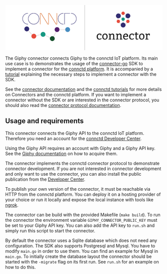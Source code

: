 <p align="center">
  <a href="https://docs.connctd.io">
    <img alt="connctd docs" src="./.github/connector-go-banner.png" />
  </a>
</p>

The Giphy connector connects Giphy to the connctd IoT platform.
Its main use case is to demonstrates the usage of the [connector-go](https://github.com/connctd/connector-go) SDK to implement a connector for the [connctd platform](https://docs.connctd.io/).
It is accompanied by a [tutorial](https://github.com/connctd/giphy-connector/blob/sdk-tutorial/Tutorial.md) explaining the necessary steps to implement a connector with the SDK.
<!-- Add link to published tutorial -->

See the [connector documentation](https://docs.connctd.io/connector/connectors/) and the [connctd tutorials](https://tutorial.connctd.io/) for more details on Connectors and the connctd platform.
If you want to implement a connector without the SDK or are interested in the connector protocol, you should also read the [connector protocol documentation](https://docs.connctd.io/connector/connector_protocol/).

## Usage and requirements

This connector connects the Giphy API to the connctd IoT platform.
Therefore you need an account for the [connctd Developer Center](https://devcenter.connctd.io/).

Using the Giphy API requires an account with Giphy and a Giphy API key.
See the [Giphy documentation](https://developers.giphy.com/docs/api#quick-start-guide) on how to acquire them.

The connector implements the connctd connector protocol to demonstrate connector development.
If you are not interested in connector development and only want to use the connector, you can also install the public publication from the [Developer Center](https://devcenter.connctd.io/).
<!-- TODO: Add link to connector publication -->

To publish your own version of the connector, it must be reachable via HTTP from the connctd platform.
You can deploy it on a hosting provider of your choice or run it locally and expose the local instance with tools like [ngrok](https://ngrok.com/).

The connector can be build with the provided Makefile (`make build`).
To run the connector the environment variable `GIPHY_CONNECTOR_PUBLIC_KEY` must be set to your Giphy API key.
You can also add the API key to `run.sh` and simply run this script to start the connector.

By default the connector uses a Sqlite database which does not need any configuration.
The SDK also supports Postgresql and Mysql.
You have to modify `main.go` in order to use them.
You can find an example for Mysql in `main.go`.
To initially create the database layout the connector should be started with the `-migrate` flag on its first run.
See `run.sh` for an example on how to do this.

